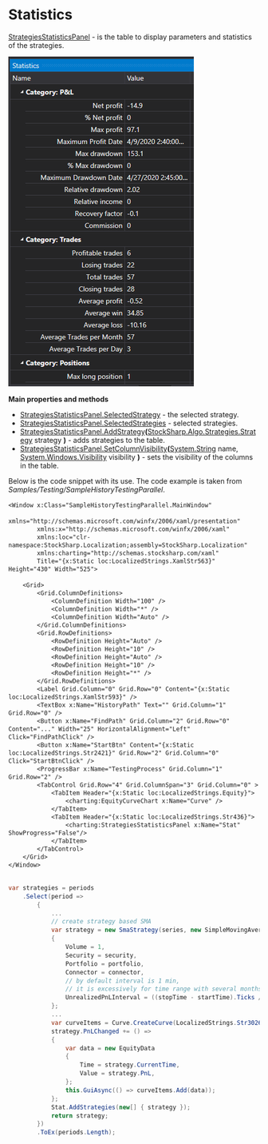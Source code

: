 # Statistics

[StrategiesStatisticsPanel](xref:StockSharp.Xaml.StrategiesStatisticsPanel) \- is the table to display parameters and statistics of the strategies. 

![GUI StrategiesStatisticsPanel](../../../../images/gui_strategiesstatisticspanel.png)

**Main properties and methods**

- [StrategiesStatisticsPanel.SelectedStrategy](xref:StockSharp.Xaml.StrategiesStatisticsPanel.SelectedStrategy) \- the selected strategy.
- [StrategiesStatisticsPanel.SelectedStrategies](xref:StockSharp.Xaml.StrategiesStatisticsPanel.SelectedStrategies) \- selected strategies.
- [StrategiesStatisticsPanel.AddStrategy](xref:StockSharp.Xaml.StrategiesStatisticsPanel.AddStrategy(StockSharp.Algo.Strategies.Strategy))**(**[StockSharp.Algo.Strategies.Strategy](xref:StockSharp.Algo.Strategies.Strategy) strategy **)** \- adds strategies to the table.
- [StrategiesStatisticsPanel.SetColumnVisibility](xref:StockSharp.Xaml.StrategiesStatisticsPanel.SetColumnVisibility(System.String,System.Windows.Visibility))**(**[System.String](xref:System.String) name, [System.Windows.Visibility](xref:System.Windows.Visibility) visibility **)** \- sets the visibility of the columns in the table.

Below is the code snippet with its use. The code example is taken from *Samples\/Testing\/SampleHistoryTestingParallel*. 

```xaml
<Window x:Class="SampleHistoryTestingParallel.MainWindow"
		xmlns="http://schemas.microsoft.com/winfx/2006/xaml/presentation"
		xmlns:x="http://schemas.microsoft.com/winfx/2006/xaml"
		xmlns:loc="clr-namespace:StockSharp.Localization;assembly=StockSharp.Localization"
		xmlns:charting="http://schemas.stocksharp.com/xaml"
		Title="{x:Static loc:LocalizedStrings.XamlStr563}" Height="430" Width="525">
	
	<Grid>
		<Grid.ColumnDefinitions>
			<ColumnDefinition Width="100" />
			<ColumnDefinition Width="*" />
			<ColumnDefinition Width="Auto" />
		</Grid.ColumnDefinitions>
		<Grid.RowDefinitions>
			<RowDefinition Height="Auto" />
			<RowDefinition Height="10" />
			<RowDefinition Height="Auto" />
			<RowDefinition Height="10" />
			<RowDefinition Height="*" />
		</Grid.RowDefinitions>
		<Label Grid.Column="0" Grid.Row="0" Content="{x:Static loc:LocalizedStrings.XamlStr593}" />
		<TextBox x:Name="HistoryPath" Text="" Grid.Column="1" Grid.Row="0" />
		<Button x:Name="FindPath" Grid.Column="2" Grid.Row="0" Content="..." Width="25" HorizontalAlignment="Left" Click="FindPathClick" />
		<Button x:Name="StartBtn" Content="{x:Static loc:LocalizedStrings.Str2421}" Grid.Row="2" Grid.Column="0" Click="StartBtnClick" />
		<ProgressBar x:Name="TestingProcess" Grid.Column="1" Grid.Row="2" />
		<TabControl Grid.Row="4" Grid.ColumnSpan="3" Grid.Column="0" >
			<TabItem Header="{x:Static loc:LocalizedStrings.Equity}">
				<charting:EquityCurveChart x:Name="Curve" />
			</TabItem>
			<TabItem Header="{x:Static loc:LocalizedStrings.Str436}">
				<charting:StrategiesStatisticsPanel x:Name="Stat" ShowProgress="False"/>
			</TabItem>
		</TabControl>
	</Grid>
</Window>
	  				
```
```cs
var strategies = periods
	.Select(period =>
		{
			...
			// create strategy based SMA
			var strategy = new SmaStrategy(series, new SimpleMovingAverage { Length = period.Item1 }, new SimpleMovingAverage { Length = period.Item2 })
			{
				Volume = 1,
				Security = security,
				Portfolio = portfolio,
				Connector = connector,
				// by default interval is 1 min,
				// it is excessively for time range with several months
				UnrealizedPnLInterval = ((stopTime - startTime).Ticks / 1000).To<TimeSpan>()
			};
			...
			var curveItems = Curve.CreateCurve(LocalizedStrings.Str3026Params.Put(period.Item1, period.Item2), period.Item3, DrawStyles.Line);
			strategy.PnLChanged += () =>
			{
				var data = new EquityData
				{
					Time = strategy.CurrentTime,
					Value = strategy.PnL,
				};
				this.GuiAsync(() => curveItems.Add(data));
			};
			Stat.AddStrategies(new[] { strategy });
			return strategy;
		})
		.ToEx(periods.Length);
						
	  				
```
